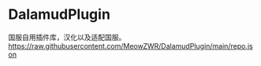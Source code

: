 # DalamudPlugin
国服自用插件库，汉化以及适配国服。
https://raw.githubusercontent.com/MeowZWR/DalamudPlugin/main/repo.json